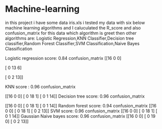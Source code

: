 # Machine-learning

in this project i have some data iris.xls 
i tested my data with six below machine learning algorithms and I caluculated the R_score and also confusion_matrix
for this data which algorithm is greet then other
algorithms are:
Logistic Regression,KNN Classifier,Decision tree classifier,Random Forest Classifier,SVM Classification,Naive Bayes Classification

Logistic regression 
score: 0.84
confusion_matrix
[[16  0  0]

 [ 0 13  6]
 
 [ 0  2 13]]
 
 
  
KNN 
score : 0.96
confusion_matrix

[[16  0  0]
 [ 0 18  1]
 [ 0  1 14]]
Decision tree 
score: 0.96
confusion_matrix

[[16  0  0]
 [ 0 18  1]
 [ 0  1 14]]
Random forest 
score: 0.94
confusion_matrix
[[16  0  0]
 [ 0 18  1]
 [ 0  2 13]]
SVM 
score: 0.96
confusion_matrix
[[16  0  0]
 [ 0 18  1]
 [ 0  1 14]]
Gaussian Naive bayes 
score: 0.96
confusion_matrix
[[16  0  0]
 [ 0 19  0]
 [ 0  2 13]]
 
 

